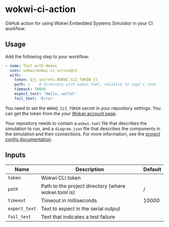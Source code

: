 # wokwi-ci-action

GitHub action for using Wokwi Embedded Systems Simulator in your CI workflow.

## Usage

Add the following step to your workflow:

```yaml
- name: Test with Wokwi
  uses: wokwi/wokwi-ci-action@v1
  with:
    token: ${{ secrets.WOKWI_CLI_TOKEN }}
    path: /    # directory with wokwi.toml, relative to repo's root
    timeout: 10000
    expect_text: 'Hello, world!'
    fail_text: 'Error'
```

You need to set the `WOKWI_CLI_TOKEN` secret in your repository settings. You can get the token from the your [Wokwi account page](https://wokwi.com/dashboard/profile).

Your repository needs to contain a `wokwi.toml` file that describes the simulation to run, and a `diagram.json` file that describes the components in the simulation and their connections. For more information, see the [project config documentation](https://docs.wokwi.com/vscode/project-config).

## Inputs

| Name          | Description                                         | Default |
| ------------- | --------------------------------------------------- | ------- |
| `token`       | Wokwi CLI token                                     |         |
| `path`        | Path to the project directory (where wokwi.toml is) | /       |
| `timeout`     | Timeout in milliseconds                             | 10000   |
| `expect_text` | Text to expect in the serial output                 |         |
| `fail_text`   | Text that indicates a test failure                  |         |
